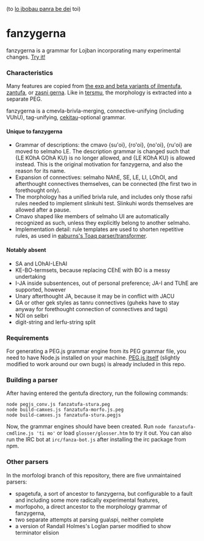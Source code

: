 (to [lo jbobau panra be dei](./KOMITCIDU.md) toi)

fanzygerna
==========

fanzygerna is a grammar for Lojban incorporating many experimental changes. [Try it!](https://mezohe.github.io/gentufa/camxes.html)

### Characteristics

Many features are copied from [the exp and beta variants of ilmentufa](https://github.com/lojban/ilmentufa/), [zantufa](https://github.com/guskant/gerna_cipra), or [zasni gerna](https://mw.lojban.org/lmw/zasni_gerna). Like in [tersmu](https://gitlab.com/zugz/tersmu), the morphology is extracted into a separate PEG.

fanzygerna is a cmevla-brivla-merging, connective-unifying (including VUhU), tag-unifying, [cekitau](https://mw.lojban.org/ce_ki_tau_jau)-optional grammar.

#### Unique to fanzygerna

* Grammar of descriptions: the cmavo {su'oi}, {ro'oi}, {no'oi}, {ru'oi} are moved to selmaho LE. The description grammar is changed such that {LE KOhA GOhA KU} is no longer allowed, and {LE KOhA KU} is allowed instead. This is the original motivation for fanzygerna, and also the reason for its name.
* Expansion of connectives: selmaho NAhE, SE, LE, LI, LOhOI, and afterthought connectives themselves, can be connected (the first two in forethought only).
* The morphology has a unified brivla rule, and includes only those rafsi rules needed to implement slinkuhi test. Slinkuhi words themselves are allowed after a pause.
* Cmavo shaped like members of selmaho UI are automatically recognized as such, unless they explicitly belong to another selmaho.
* Implementation detail: rule templates are used to shorten repetitive rules, as used in [eaburns's Toaq parser/transformer](https://github.com/eaburns/toaq).

#### Notably absent

* SA and LOhAI-LEhAI
* KE-BO-termsets, because replacing CEhE with BO is a messy undertaking
* I-JA inside subsentences, out of personal preference; JA-I and TUhE are supported, however
* Unary afterthought JA, because it may be in conflict with JACU
* GA or other gek styles as tanru connectives (guheks have to stay anyway for forethought connection of connectives and tags)
* NOI on selbri
* digit-string and lerfu-string split

### Requirements

For generating a PEG.js grammar engine from its PEG grammar file, you need to have Node.js installed on your machine.  [PEG.js itself](https://github.com/pegjs/pegjs) (slightly modified to work around our own bugs) is already included in this repo.

### Building a parser

After having entered the gentufa directory, run the following commands:

```
node pegjs_conv.js fanzatufa-stura.peg
node build-camxes.js fanzatufa-morfo.js.peg
node build-camxes.js fanzatufa-stura.pegjs
```

Now, the grammar engines should have been created. Run ``node fanzatufa-cmdline.js 'ti mo'`` or load ``glosser/glosser.htm`` to try it out. You can also run the IRC bot at ``irc/fanza-bot.js`` after installing the irc package from npm.

### Other parsers

In the morfologi branch of this repository, there are five unmaintained parsers:

* spagetufa, a sort of ancestor to fanzygerna, but configurable to a fault and including some more radically experimental features,
* morfopoho, a direct ancestor to the morphology grammar of fanzygerna,
* two separate attempts at parsing gua\spi, neither complete
* a version of Randall Holmes's Loglan parser modified to show terminator elision

